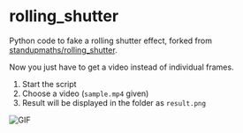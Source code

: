 # rolling_shutter

Python code to fake a rolling shutter effect, forked from [standupmaths/rolling_shutter](https://github.com/standupmaths/rolling_shutter).

Now you just have to get a video instead of individual frames.

1. Start the script
2. Choose a video (`sample.mp4` given)
3. Result will be displayed in the folder as `result.png`

![GIF](explanation.gif?raw=true "Explanation")